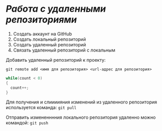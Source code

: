 # ***Работа с удаленными репозиториями***

1. Создать аккаунт на GitHub
2. Создать локальный репозиторий
3. Создать удаленный репозиторий
4. Связать удаленный репозиторий с локальным

Добавить удаленный репозиторий к проекту:
```
git remote add <имя для репозитория> <url-адрес для репозитория>
```
```c#
while(count < 0)
{
  count++;
}
```

Для получения и слиииияния изменений из удаленного репозитория используется команда: `git pull`

Отправить измененннния локального репозитория удаленно можно командой: `git push`
